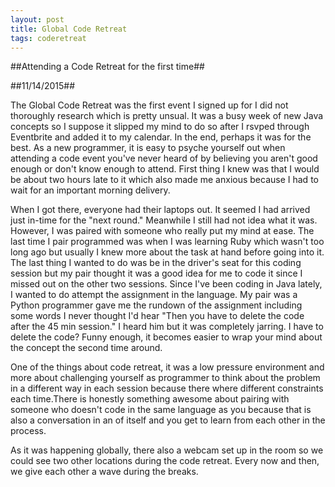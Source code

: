 ```yaml
---
layout: post
title: Global Code Retreat
tags: coderetreat
---
```

##Attending a Code Retreat for the first time##

##11/14/2015##

The Global Code Retreat was the first event I signed up for I did not thoroughly research which is pretty unsual. It was a busy week of new Java concepts so I suppose it slipped my mind to do so after I rsvped through Eventbrite and added it to my calendar. In the end, perhaps it was for the best. As a new programmer, it is easy to psyche yourself out when attending a code event you've never heard of by believing you aren't good enough or don't know enough to attend. First thing I knew was that I would be about two hours late to it which also made me anxious because I had to wait for an important morning delivery.

When I got there, everyone had their laptops out. It seemed I had arrived just in-time for the "next round." Meanwhile I still had not idea what it was. However, I was paired with someone who really put my mind at ease. The last time I pair programmed was when I was learning Ruby which wasn't too long ago but usually I knew more about the task at hand before going into it. The last thing I wanted to do was be in the driver's seat for this coding session but my pair thought it was a good idea for me to code it since I missed out on the other two sessions. Since I've been coding in Java lately, I wanted to do attempt the assignment in the language. My pair was a Python programmer gave me the rundown of the assignment including some words I never thought I'd hear "Then you have to delete the code after the 45 min session." I heard him but it was completely jarring. I have to delete the code? Funny enough, it becomes easier to wrap your mind about the concept the second time around.

One of the things about code retreat, it was a low pressure environment and more about challenging yourself as programmer to think about the problem in a different way in each session because there where different constraints each time.There is honestly something awesome about pairing with someone who doesn't code in the same language as you because that is also a conversation in an of itself and you get to learn from each other in the process.

As it was happening globally, there also a webcam set up in the room so we could see two other locations during the code retreat. Every now and then, we give each other a wave during the breaks.